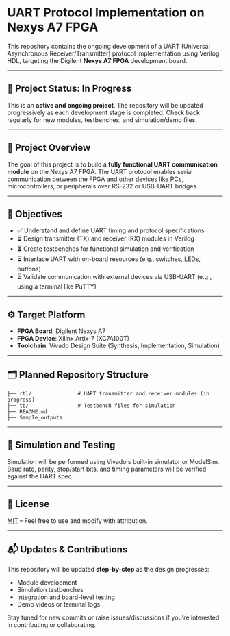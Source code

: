 # UART Protocol Implementation on Nexys A7 FPGA

This repository contains the ongoing development of a UART (Universal Asynchronous Receiver/Transmitter) protocol implementation using Verilog HDL, targeting the Digilent **Nexys A7 FPGA** development board.

---

## 🚧 Project Status: In Progress

This is an **active and ongoing project**. The repository will be updated progressively as each development stage is completed. Check back regularly for new modules, testbenches, and simulation/demo files.

---

## 📌 Project Overview

The goal of this project is to build a **fully functional UART communication module** on the Nexys A7 FPGA. The UART protocol enables serial communication between the FPGA and other devices like PCs, microcontrollers, or peripherals over RS-232 or USB-UART bridges.

---

## 🎯 Objectives

- ✅ Understand and define UART timing and protocol specifications  
- ⏳ Design transmitter (TX) and receiver (RX) modules in Verilog  
- ⏳ Create testbenches for functional simulation and verification  
- ⏳ Interface UART with on-board resources (e.g., switches, LEDs, buttons)  
- ⏳ Validate communication with external devices via USB-UART (e.g., using a terminal like PuTTY)

---

## ⚙️ Target Platform

- **FPGA Board**: Digilent Nexys A7  
- **FPGA Device**: Xilinx Artix-7 (XC7A100T)  
- **Toolchain**: Vivado Design Suite (Synthesis, Implementation, Simulation)

---

## 🗂 Planned Repository Structure

```
├── rtl/               # UART transmitter and receiver modules (in progress)
├── tb/                # Testbench files for simulation
├── README.md           
├── Sample_outputs              
```

---

## 🧪 Simulation and Testing

Simulation will be performed using Vivado's built-in simulator or ModelSim. Baud rate, parity, stop/start bits, and timing parameters will be verified against the UART spec.

---

## 📄 License

[MIT](LICENSE) – Feel free to use and modify with attribution.

---

## 📬 Updates & Contributions

This repository will be updated **step-by-step** as the design progresses:

- Module development
- Simulation testbenches
- Integration and board-level testing
- Demo videos or terminal logs

Stay tuned for new commits or raise issues/discussions if you're interested in contributing or collaborating.

